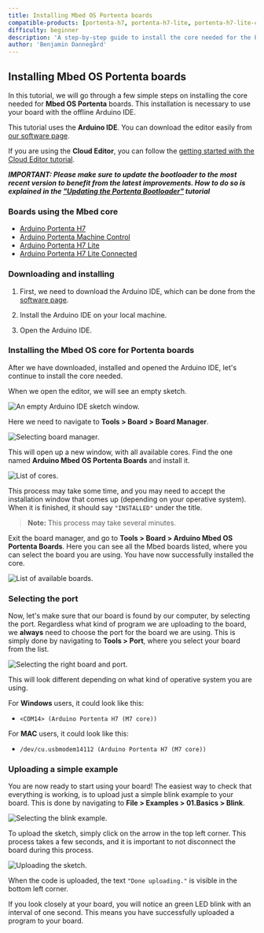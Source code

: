 ```yaml
---
title: Installing Mbed OS Portenta boards
compatible-products: [portenta-h7, portenta-h7-lite, portenta-h7-lite-connected]
difficulty: beginner
description: 'A step-by-step guide to install the core needed for the Portenta boards.'
author: 'Benjamin Dannegård'
---
```


## Installing Mbed OS Portenta boards

In this tutorial, we will go through a few simple steps on installing the core needed for **Mbed OS Portenta** boards. This installation is necessary to use your board with the offline Arduino IDE.

This tutorial uses the **Arduino IDE**. You can download the editor easily from [our software page](https://www.arduino.cc/en/software).

If you are using the **Cloud Editor**, you can follow the [getting started with the Cloud Editor tutorial](/cloud/web-editor/tutorials/getting-started/getting-started-web-editor).

***IMPORTANT: Please make sure to update the bootloader to the most recent version to benefit from the latest improvements. How to do so is explained in the ["Updating the Portenta Bootloader"](/tutorials/portenta-h7/updating-the-bootloader) tutorial***



### Boards using the Mbed core

- [Arduino Portenta H7](https://store.arduino.cc/portenta-h7)
- [Arduino Portenta Machine Control](https://store.arduino.cc/portenta-machine-control)
- [Arduino Portenta H7 Lite](https://store.arduino.cc/products/portenta-h7-lite)
- [Arduino Portenta H7 Lite Connected](https://store.arduino.cc/products/portenta-h7-lite-connected)

### Downloading and installing

1. First, we need to download the Arduino IDE, which can be done from the [software page](https://www.arduino.cc/en/software).

2. Install the Arduino IDE on your local machine.

3. Open the Arduino IDE.

### Installing the Mbed OS core for Portenta boards

After we have downloaded, installed and opened the Arduino IDE, let's continue to install the core needed.

When we open the editor, we will see an empty sketch.

![An empty Arduino IDE sketch window.](assets/install_mbed_portenta_img01.png)

Here we need to navigate to **Tools > Board > Board Manager**.

![Selecting board manager.](assets/install_mbed_portenta_img02.png)

This will open up a new window, with all available cores. Find the one named **Arduino Mbed OS Portenta Boards** and install it.

![List of cores.](assets/install_mbed_portenta_img03.png)

This process may take some time, and you may need to accept the installation window that comes up (depending on your operative system). When it is finished, it should say `"INSTALLED"` under the title.

>**Note:** This process may take several minutes.

Exit the board manager, and go to **Tools > Board > Arduino Mbed OS Portenta Boards**. Here you can see all the Mbed boards listed, where you can select the board you are using. You have now successfully installed the core.

![List of available boards.](assets/install_mbed_portenta_img04.png)

### Selecting the port

Now, let's make sure that our board is found by our computer, by selecting the port. Regardless what kind of program we are uploading to the board, we **always** need to choose the port for the board we are using. This is simply done by navigating to **Tools > Port**, where you select your board from the list.

![Selecting the right board and port.](assets/install_mbed_portenta_img05.png)

This will look different depending on what kind of operative system you are using.

For **Windows** users, it could look like this:

- `<COM14> (Arduino Portenta H7 (M7 core))`

For **MAC** users, it could look like this:

- `/dev/cu.usbmodem14112 (Arduino Portenta H7 (M7 core))`

### Uploading a simple example

You are now ready to start using your board! The easiest way to check that everything is working, is to upload just a simple blink example to your board. This is done by navigating to **File > Examples > 01.Basics > Blink**.

![Selecting the blink example.](assets/install_mbed_portenta_img06.png)

To upload the sketch, simply click on the arrow in the top left corner. This process takes a few seconds, and it is important to not disconnect the board during this process.

![Uploading the sketch.](assets/install_mbed_portenta_img07.png)

When the code is uploaded, the text `"Done uploading."` is visible in the bottom left corner.

If you look closely at your board, you will notice an green LED blink with an interval of one second. This means you have successfully uploaded a program to your board.